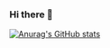 ### Hi there 👋

[![Anurag's GitHub stats](https://github-readme-stats.vercel.app/api?username=ianfelps&count_private=true&hide=stars&show_icons=true&theme=github_dark)](https://github.com/anuraghazra/github-readme-stats)
